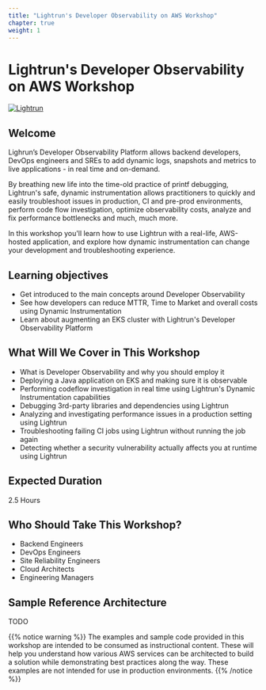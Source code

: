 ```yaml
---
title: "Lightrun's Developer Observability on AWS Workshop" 
chapter: true
weight: 1
---
```


# Lightrun's Developer Observability on AWS Workshop 

[![Lightrun](/images/Lightrun_Logo.png)](https://lightrun.com/)
## Welcome

Lighrun’s Developer Observability Platform allows backend developers, DevOps engineers and SREs to add dynamic logs, snapshots and metrics to live applications - in real time and on-demand. 

By breathing new life into the time-old practice of printf debugging, Lightrun's safe, dynamic instrumentation allows practitioners to quickly and easily troubleshoot issues in production, CI and pre-prod environments, perform code flow investigation, optimize observability costs, analyze and fix performance bottlenecks and much, much more.

In this workshop you'll learn how to use Lightrun with a real-life, AWS-hosted application, and explore how dynamic instrumentation can change your development and troubleshooting experience.

## Learning objectives
* Get introduced to the main concepts around Developer Observability
* See how developers can reduce MTTR, Time to Market and overall costs using Dynamic Instrumentation
* Learn about augmenting an EKS cluster with Lightrun's Developer Observability Platform 
## What Will We Cover in This Workshop
* What is Developer Observability and why you should employ it
* Deploying a Java application on EKS and making sure it is observable
* Performing codeflow investigation in real time using Lightrun's Dynamic Instrumentation capabilities
* Debugging 3rd-party libraries and dependencies using Lightrun
* Analyzing and investigating performance issues in a production setting using Lightrun
* Troubleshooting failing CI jobs using Lightrun without running the job again
* Detecting whether a security vulnerability actually affects you at runtime using Lightrun
## Expected Duration
2.5 Hours
## Who Should Take This Workshop?
* Backend Engineers
* DevOps Engineers 
* Site Reliability Engineers
* Cloud Architects
* Engineering Managers

## Sample Reference Architecture
TODO


{{% notice warning %}}
The examples and sample code provided in this workshop are intended to be consumed as instructional content. These will help you understand how various AWS services can be architected to build a solution while demonstrating best practices along the way. These examples are not intended for use in production environments.
{{% /notice %}}